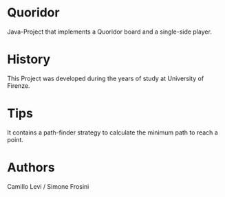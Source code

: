 # Quoridor
Java-Project that implements a Quoridor board and a single-side player.
# History
This Project was developed during the years of study at University of Firenze.
# Tips
It contains a path-finder strategy to calculate the minimum path to reach a point.
# Authors
Camillo Levi / Simone Frosini
